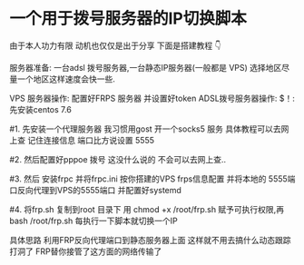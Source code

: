 # 一个用于拨号服务器的IP切换脚本
由于本人功力有限 动机也仅仅是出于分享
下面是搭建教程 👇

服务器准备: 一台adsl 拨号服务器,一台静态IP服务器(一般都是 VPS) 选择地区尽量一个地区这样速度会快一些.


VPS 服务器操作: 配置好FRPS 服务器 并设置好token 
ADSL拨号服务器操作: 
$！: 先安装centos 7.6 

#1. 先安装一个代理服务器 我习惯用gost 开一个socks5 服务 具体教程可以去网上查 记住连接信息 端口比方说设置 5555 

#2. 然后配置好pppoe 拨号 这没什么说的 不会可以去网上查..

#3. 然后 安装frpc 并将frpc.ini 按你搭建的VPS frps信息配置 并将本地的 5555端口反向代理到VPS的5555端口 并配置好systemd

#4. 将frp.sh 复制到root 目录下 用 chmod +x /root/frp.sh 赋予可执行权限,再bash /root/frp.sh 每执行一下脚本就切换一个IP


具体思路 利用FRP反向代理端口到静态服务器上面 这样就不用去搞什么动态跟踪打洞了 FRP替你接管了这方面的网络传输了
